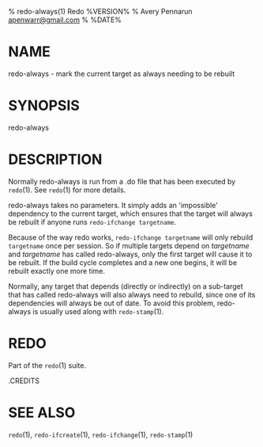 % redo-always(1) Redo %VERSION%
% Avery Pennarun <apenwarr@gmail.com>
% %DATE%

# NAME

redo-always - mark the current target as always needing to be rebuilt

# SYNOPSIS

redo-always


# DESCRIPTION

Normally redo-always is run from a .do file that has been
executed by `redo`(1).  See `redo`(1) for more details.

redo-always takes no parameters.  It simply adds an
'impossible' dependency to the current target, which
ensures that the target will always be rebuilt if anyone
runs `redo-ifchange targetname`.

Because of the way redo works, `redo-ifchange targetname`
will only rebuild `targetname` once per session.  So if
multiple targets depend on *targetname* and *targetname*
has called redo-always, only the first target will cause it
to be rebuilt.  If the build cycle completes and a new one
begins, it will be rebuilt exactly one more time.

Normally, any target that depends (directly or indirectly)
on a sub-target that has called redo-always will also
always need to rebuild, since one of its dependencies will
always be out of date.  To avoid this problem, redo-always is
usually used along with `redo-stamp`(1).


# REDO

Part of the `redo`(1) suite.


.CREDITS


# SEE ALSO

`redo`(1), `redo-ifcreate`(1), `redo-ifchange`(1), `redo-stamp`(1)
